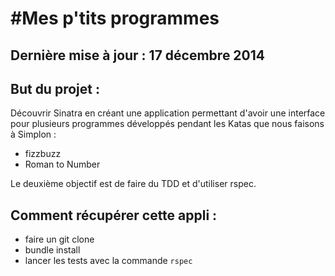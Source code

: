 #Mes p'tits programmes
====================

## Dernière mise à jour : 17 décembre 2014

## But du projet : 

Découvrir Sinatra en créant une application permettant d'avoir une interface pour plusieurs programmes développés pendant les Katas que nous faisons à Simplon : 

- fizzbuzz
- Roman to Number

Le deuxième objectif est de faire du TDD et d'utiliser rspec.

## Comment récupérer cette appli :

- faire un git clone
- bundle install
- lancer les tests avec la commande `rspec`
